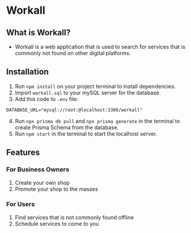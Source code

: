 # Workall

## **What is Workall?**

- Workall is a web application that is used to search for services that is commonly not found on other digital platforms.

## **Installation**

1. Run `npm install` on your project terminal to install dependencies.
2. Import `workall.sql` to your mySQL server for the database.
3. Add this code to `.env` file:

```
DATABASE_URL="mysql://root:@localhost:3306/workall"
```

4. Run `npx prisma db pull` and `npx prisma generate` in the terminal to create Prisma Schema from the database.
5. Run `npm start` in the terminal to start the localhost server.

## **Features**

### For Business Owners

1. Create your own shop
2. Promote your shop to the masses

### For Users

1. Find services that is not commonly found offline
2. Schedule services to come to you
